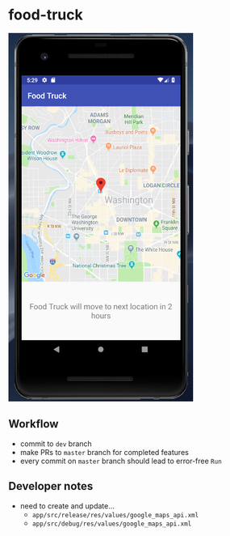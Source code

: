 # food-truck

![screenshot](screenshots/screenshot.png)

## Workflow

- commit to `dev` branch
- make PRs to `master` branch for completed features
- every commit on `master` branch should lead to error-free `Run`

## Developer notes

- need to create and update...
  - `app/src/release/res/values/google_maps_api.xml`
  - `app/src/debug/res/values/google_maps_api.xml`
